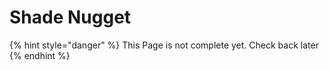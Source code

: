 # Shade Nugget

{% hint style="danger" %}
This Page is not complete yet. Check back later
{% endhint %}

